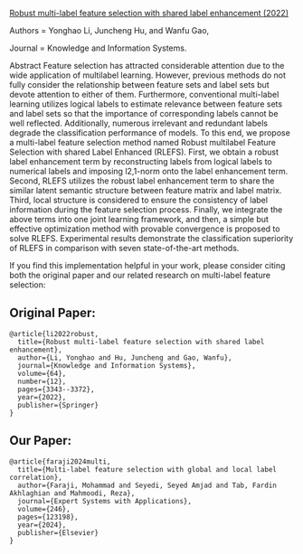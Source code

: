 [Robust multi-label feature selection with shared label enhancement (2022)](https://link.springer.com/article/10.1007/s10115-022-01747-9)

Authors = Yonghao Li, Juncheng Hu, and Wanfu Gao,

Journal = Knowledge and Information Systems.

Abstract
Feature selection has attracted considerable attention due to the wide application of multilabel learning. However, previous methods do not fully consider the relationship between
feature sets and label sets but devote attention to either of them. Furthermore, conventional
multi-label learning utilizes logical labels to estimate relevance between feature sets and
label sets so that the importance of corresponding labels cannot be well reflected. Additionally, numerous irrelevant and redundant labels degrade the classification performance of
models. To this end, we propose a multi-label feature selection method named Robust multilabel Feature Selection with shared Label Enhanced (RLEFS). First, we obtain a robust
label enhancement term by reconstructing labels from logical labels to numerical labels and
imposing l2,1-norm onto the label enhancement term. Second, RLEFS utilizes the robust
label enhancement term to share the similar latent semantic structure between feature matrix
and label matrix. Third, local structure is considered to ensure the consistency of label information during the feature selection process. Finally, we integrate the above terms into one
joint learning framework, and then, a simple but effective optimization method with provable
convergence is proposed to solve RLEFS. Experimental results demonstrate the classification
superiority of RLEFS in comparison with seven state-of-the-art methods.

If you find this implementation helpful in your work, please consider citing both the original paper and our related research on multi-label feature selection:

## Original Paper:

```
@article{li2022robust,
  title={Robust multi-label feature selection with shared label enhancement},
  author={Li, Yonghao and Hu, Juncheng and Gao, Wanfu},
  journal={Knowledge and Information Systems},
  volume={64},
  number={12},
  pages={3343--3372},
  year={2022},
  publisher={Springer}
}
```
## Our Paper:
```
@article{faraji2024multi,
  title={Multi-label feature selection with global and local label correlation},
  author={Faraji, Mohammad and Seyedi, Seyed Amjad and Tab, Fardin Akhlaghian and Mahmoodi, Reza},
  journal={Expert Systems with Applications},
  volume={246},
  pages={123198},
  year={2024},
  publisher={Elsevier}
}
```
